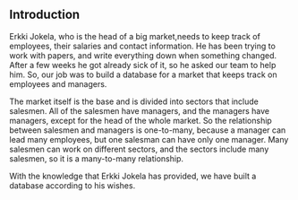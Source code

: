 Introduction
----------------


Erkki Jokela, who is the head of a big market,needs to keep track of employees, their salaries and contact information. He has been trying to work with papers, and write everything down when something changed. After a few weeks he got already sick of it, so he asked our team to help him. So, our job was to build a database for a market that keeps track on employees and managers. 


The market itself is the base and is divided into sectors that include salesmen. 
All of the salesmen have managers, and the managers have managers, except for the head of the whole market. 
So the relationship between salesmen and managers is one-to-many, because a manager can lead many employees, 
but one salesman can have only one manager. Many salesmen can work on different sectors, and the sectors 
include many salesmen, so it is a many-to-many relationship.

With the knowledge that Erkki Jokela has provided, we have built a database according to his wishes.





